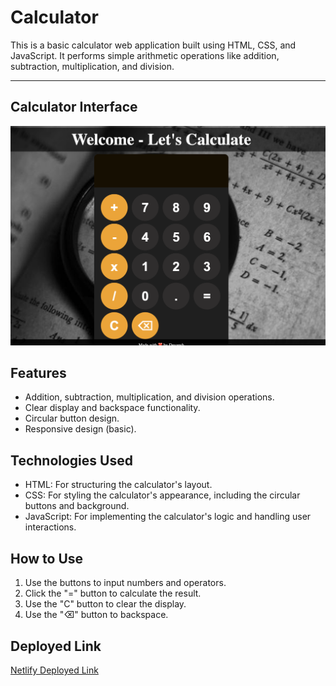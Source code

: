 # Calculator

This is a basic calculator web application built using HTML, CSS, and JavaScript. It performs simple arithmetic operations like addition, subtraction, multiplication, and division.

---

## Calculator Interface

![Calculator Interface](interface.png)

## Features

*   Addition, subtraction, multiplication, and division operations.
*   Clear display and backspace functionality.
*   Circular button design.
*   Responsive design (basic).

## Technologies Used

*   HTML: For structuring the calculator's layout.
*   CSS: For styling the calculator's appearance, including the circular buttons and background.
*   JavaScript: For implementing the calculator's logic and handling user interactions.

## How to Use

1.  Use the buttons to input numbers and operators.
2.  Click the "=" button to calculate the result.
3.  Use the "C" button to clear the display.
4.  Use the "⌫" button to backspace.

## Deployed Link

[Netlify Deployed Link](https://simple-calculator-41.netlify.app/)

